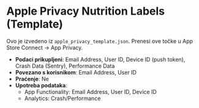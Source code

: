 # Apple Privacy Nutrition Labels (Template)
Ovo je izvedeno iz `apple_privacy_template.json`. Prenesi ove točke u App Store Connect → App Privacy.

- **Podaci prikupljeni**: Email Address, User ID, Device ID (push token), Crash Data (Sentry), Performance Data
- **Povezano s korisnikom**: Email Address, User ID
- **Praćenje**: Ne
- **Upotreba podataka**:
  - App Functionality: Email Address, User ID, Device ID
  - Analytics: Crash/Performance
